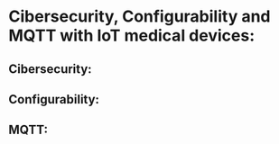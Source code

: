 # Cibersecurity, Configurability and MQTT with IoT medical devices:

## Cibersecurity:

## Configurability:

## MQTT:
